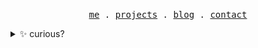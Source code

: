 <p align="center">
  <samp>
    <a href="https://mpcgt.vercel.app" target="_blank">me</a> .
    <a href="https://mpcgt.vercel.app/projets" target="_blank">projects</a> .
    <a href="https://mpcgt.vercel.app/blog" target="_blank">blog</a> .
    <a href="https://mpcgt.vercel.app/contact" target="_blank">contact</a>
  </samp>
</p>

<details>
  <summary>✨ curious?</summary>

<h1 align="center">Hello 👋🏻, I'm Max</h1>
<h3 align="center">A passionate web developer. 👨🏻‍💻</h3>

<details>
  <summary>👨🏻‍💻 presentation</summary>
  <br />
  <p align="center">
    <img src="https://github.com/mpcgt/mpcgt/blob/main/icon/portfolio.png?raw=true" />
      <br />
    <img src="https://komarev.com/ghpvc/?username=mpcgt&label=Profile%20views&color=9176b7&style=flat" alt="mpcgt" />
  </p>

- 😆 My portfolio [in my website](https://mpcgt.vercel.app)

- 🔭 I'm currently working on [Saguenay](https://github.com/mpcgt/saguenay)

- 🌱 I'm currently learning **Remix**

- 👨‍💻 All my projects [are available](https://mpcgt.vercel.app/projets)

- 💬 Ask me about **React**

- 📫 How to contact me **levetica.dev@gmail.com**

- 📄 Know about [my experiences](https://mpcgt.vercel.app)

- ⚡ Fun fact **I've been coding websites since I was 13. 👨🏻‍💻**
</details>

<details>
  <summary>📨 connect with me</summary>
  <br />
<a href="https://linkedin.com/in/mpcgt" target="blank"><img align="center" src="https://raw.githubusercontent.com/rahuldkjain/github-profile-readme-generator/master/src/images/icons/Social/linked-in-alt.svg" alt="mpcgt" height="30" width="40" /></a>
<a href="mailto:levetica.dev@gmail.com" target="blank"><img align="center" src="https://raw.githubusercontent.com/mpcgt/mpcgt/refs/heads/main/icon/gmail_logo.png" alt="mpcgt" height="30" width="40" /></a>
</details>

<details>
  <summary>🛠️ languages and tools</summary>
  <br />

| **Category** | **Languages/Tools** |
| - | - |
**Frontend** | ![HTML5](https://img.shields.io/badge/html5-%23E34F26.svg?style=for-the-badge&logo=html5&logoColor=white) ![CSS3](https://img.shields.io/badge/css3-%231572B6.svg?style=for-the-badge&logo=css3&logoColor=white) ![TailwindCSS](https://img.shields.io/badge/tailwindcss-%2338B2AC.svg?style=for-the-badge&logo=tailwind-css&logoColor=white) ![JavaScript](https://img.shields.io/badge/javascript-%23323330.svg?style=for-the-badge&logo=javascript&logoColor=%23F7DF1E) ![TypeScript](https://img.shields.io/badge/typescript-%23007ACC.svg?style=for-the-badge&logo=typescript&logoColor=white)
**Frameworks** |  ![React](https://img.shields.io/badge/react-%2320232a.svg?style=for-the-badge&logo=react&logoColor=%2361DAFB) ![Remix](https://img.shields.io/badge/remix-%2320232a.svg?style=for-the-badge&logo=remix&logoColor=%ffffff) ![Vue.js](https://img.shields.io/badge/vuejs-%2335495e.svg?style=for-the-badge&logo=vuedotjs&logoColor=%234FC08D) ![NodeJS](https://img.shields.io/badge/node.js-6DA55F?style=for-the-badge&logo=node.js&logoColor=white)
**Mobile** | ![React Native](https://img.shields.io/badge/react_native-%2320232a.svg?style=for-the-badge&logo=react&logoColor=%2361DAFB) ![Flutter](https://img.shields.io/badge/Flutter-%2302569B.svg?style=for-the-badge&logo=Flutter&logoColor=white) ![Dart](https://img.shields.io/badge/dart-%230175C2.svg?style=for-the-badge&logo=dart&logoColor=white) ![Android](https://img.shields.io/badge/Android-3DDC84?style=for-the-badge&logo=android&logoColor=white)
**Cloud** | ![Firebase](https://img.shields.io/badge/firebase-a08021?style=for-the-badge&logo=firebase&logoColor=ffcd34) ![Google Cloud](https://img.shields.io/badge/GoogleCloud-%234285F4.svg?style=for-the-badge&logo=google-cloud&logoColor=white)
**System** | ![Windows 11](https://img.shields.io/badge/Windows%2011-%230079d5.svg?style=for-the-badge&logo=Windows%2011&logoColor=white) ![Linux](https://img.shields.io/badge/Linux-FCC624?style=for-the-badge&logo=linux&logoColor=black)
**Tools** | ![Git](https://img.shields.io/badge/git-%23F05033.svg?style=for-the-badge&logo=git&logoColor=white) ![Arduino](https://img.shields.io/badge/-Arduino-00979D?style=for-the-badge&logo=Arduino&logoColor=white) ![Markdown](https://img.shields.io/badge/markdown-%23000000.svg?style=for-the-badge&logo=markdown&logoColor=white)
**IDE** | ![Visual Studio Code](https://img.shields.io/badge/Visual%20Studio%20Code-0078d7.svg?style=for-the-badge&logo=visual-studio-code&logoColor=white)
</details>

<details>
  <summary>🏅 support</summary>
  <br />
<p><a href="https://www.buymeacoffee.com/mpcgt_"> <img align="left" src="https://cdn.buymeacoffee.com/buttons/v2/default-yellow.png" height="50" width="180" alt="mpcgt_" /></a></p><br><br>
</details>

<details>
  <summary>📈 stats</summary>
  <br />
<p><img align="left" src="https://github-readme-stats.vercel.app/api/top-langs?username=mpcgt&show_icons=true&theme=dark&locale=en&layout=compact" alt="mpcgt" /></p>

<p>&nbsp;<img align="center" src="https://github-readme-stats.vercel.app/api?username=mpcgt&show_icons=true&theme=dark&locale=en" alt="mpcgt" /></p>

<p><img align="center" src="https://github-readme-streak-stats.herokuapp.com/?user=mpcgt&theme=dark" alt="mpcgt" /></p>
</details>
</details>

